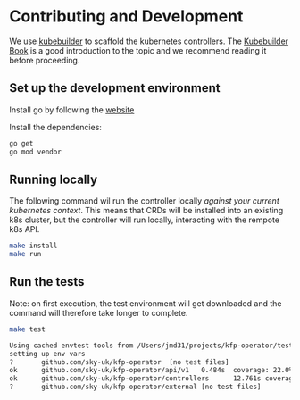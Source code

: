 # Contributing and Development

We use [kubebuilder](https://github.com/kubernetes-sigs/kubebuilder) to scaffold the kubernetes controllers.
The [Kubebuilder Book](https://book.kubebuilder.io/) is a good introduction to the topic and we recommend reading it before proceeding.

## Set up the development environment

Install go by following the [website](https://golang.org/doc/install)

Install the dependencies:

```sh
go get
go mod vendor
```

## Running locally

The following command wil run the controller locally *against your current kubernetes context*.
This means that CRDs will be installed into an existing k8s cluster, but the controller will run locally, interacting with the rempote k8s API.

```sh
make install
make run
```

## Run the tests

Note: on first execution, the test environment will get downloaded and the command will therefore take longer to complete.

```sh
make test

Using cached envtest tools from /Users/jmd31/projects/kfp-operator/testbin
setting up env vars
?       github.com/sky-uk/kfp-operator  [no test files]
ok      github.com/sky-uk/kfp-operator/api/v1   0.484s  coverage: 22.0% of statements
ok      github.com/sky-uk/kfp-operator/controllers      12.761s coverage: 83.3% of statements
?       github.com/sky-uk/kfp-operator/external [no test files]
```